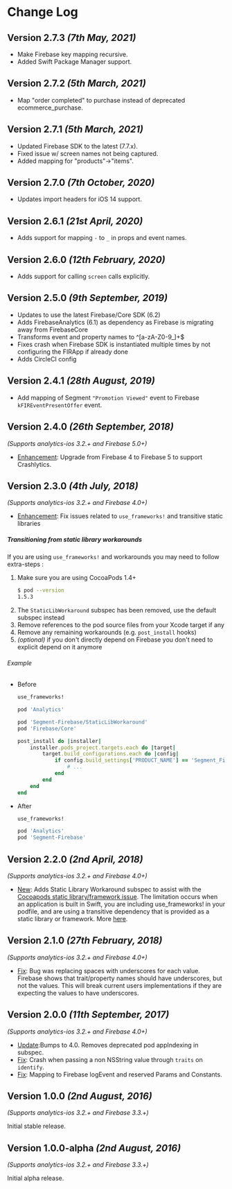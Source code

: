 Change Log
==========

Version 2.7.3 *(7th May, 2021)*
-------------------------------------------
* Make Firebase key mapping recursive.
* Added Swift Package Manager support.

Version 2.7.2 *(5th March, 2021)*
-------------------------------------------
* Map "order completed" to purchase instead of deprecated ecommerce_purchase.

Version 2.7.1 *(5th March, 2021)*
-------------------------------------------
* Updated Firebase SDK to the latest (7.7.x).
* Fixed issue w/ screen names not being captured.
* Added mapping for "products"->"items".

Version 2.7.0 *(7th October, 2020)*
-------------------------------------------
* Updates import headers for iOS 14 support.

Version 2.6.1 *(21st April, 2020)*
-------------------------------------------
* Adds support for  mapping `-`  to `_` in props and event names.  

Version 2.6.0 *(12th February, 2020)*
-------------------------------------------
* Adds support for calling `screen` calls explicitly.

Version 2.5.0 *(9th September, 2019)*
-------------------------------------------

* Updates to use the latest Firebase/Core SDK (6.2)
* Adds FirebaseAnalytics (6.1) as dependency as Firebase is migrating away from FirebaseCore
* Transforms event and property names to ^[a-zA-Z0-9_]+$
* Fixes crash when Firebase SDK is instantiated multiple times by not configuring the FIRApp if already done
* Adds CircleCI config

Version 2.4.1 *(28th August, 2019)*
-------------------------------------------

* Add mapping of Segment `"Promotion Viewed"` event to Firebase `kFIREventPresentOffer` event.

Version 2.4.0 *(26th September, 2018)*
-------------------------------------------
*(Supports analytics-ios 3.2.+ and Firebase 5.0+)*

* [Enhancement](https://github.com/segment-integrations/analytics-ios-integration-firebase/pull/31/files): Upgrade from Firebase 4 to Firebase 5 to support Crashlytics.


Version 2.3.0 *(4th July, 2018)*
-------------------------------------------
*(Supports analytics-ios 3.2.+ and Firebase 4.0+)*

* [Enhancement](https://github.com/segment-integrations/analytics-ios-integration-firebase/commit/6766b87834c5b81401d966a36792d6f9488fca61): Fix issues related to `use_frameworks!` and transitive static libraries

##### Transitioning from static library workarounds

If you are using `use_frameworks!` and workarounds you may need to follow extra-steps :
1. Make sure you are using CocoaPods 1.4+
   ```bash
   $ pod --version
   1.5.3
   ```
2. The `StaticLibWorkaround` subspec has been removed, use the default subspec instead
3. Remove references to the pod source files from your Xcode target if any
4. Remove any remaining workarounds (e.g. `post_install` hooks)
5. *(optional)*  if you don't directly depend on Firebase you don't need to explicit depend on it anymore

###### Example

- Before
    ```ruby
    use_frameworks!

    pod 'Analytics'

    pod 'Segment-Firebase/StaticLibWorkaround'
    pod 'Firebase/Core'

    post_install do |installer|
        installer.pods_project.targets.each do |target|
            target.build_configurations.each do |config|
                if config.build_settings['PRODUCT_NAME'] == 'Segment_Firebase'
                    # ...
                end
            end
        end
    end
    ```

- After
    ```ruby
    use_frameworks!

    pod 'Analytics'
    pod 'Segment-Firebase'
    ```


Version 2.2.0 *(2nd April, 2018)*
-------------------------------------------
*(Supports analytics-ios 3.2.+ and Firebase 4.0+)*

 * [New](https://github.com/segment-integrations/analytics-ios-integration-firebase/pull/23): Adds Static Library Workaround subspec to assist with the [Cocoapods static library/framework issue](https://github.com/CocoaPods/CocoaPods/issues/2926). The limitation occurs when an application is built in Swift, you are including use_frameworks! in your podfile, and are using a transitive dependency that is provided as a static library or framework. More [here](https://segment.com/docs/sources/mobile/ios/#target-has-transitive-dependencies-that-include-static-binaries).

Version 2.1.0 *(27th February, 2018)*
-------------------------------------------
*(Supports analytics-ios 3.2.+ and Firebase 4.0+)*

 * [Fix](https://github.com/segment-integrations/analytics-ios-integration-firebase/pull/19): Bug was replacing spaces with underscores for each value. Firebase shows that trait/property names should have underscores, but not the values. This will break current users implementations if they are expecting the values to have underscores.

Version 2.0.0 *(11th September, 2017)*
-------------------------------------------
*(Supports analytics-ios 3.2.+ and Firebase 4.0+)*

 * [Update](https://github.com/segment-integrations/analytics-ios-integration-firebase/pull/7/files):Bumps to 4.0. Removes deprecated pod appIndexing in subspec.
 * [Fix](https://github.com/segment-integrations/analytics-ios-integration-firebase/pull/9/files): Crash when passing a non NSString value through `traits` on `identify`.
 * [Fix](https://github.com/segment-integrations/analytics-ios-integration-firebase/pull/10/files): Mapping to Firebase logEvent and reserved Params and Constants.

Version 1.0.0 *(2nd August, 2016)*
-------------------------------------------
*(Supports analytics-ios 3.2.+ and Firebase 3.3.+)*

Initial stable release.

Version 1.0.0-alpha *(2nd August, 2016)*
-------------------------------------------
*(Supports analytics-ios 3.2.+ and Firebase 3.3.+)*

Initial alpha release.
